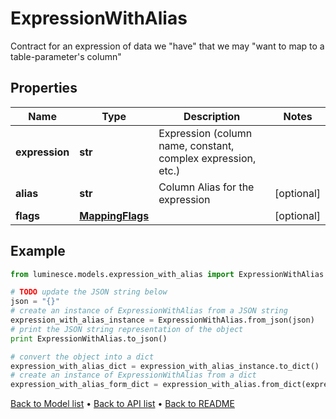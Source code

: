 # ExpressionWithAlias

Contract for an expression of data we \"have\" that we may \"want to map to a table-parameter's column\"

## Properties
Name | Type | Description | Notes
------------ | ------------- | ------------- | -------------
**expression** | **str** | Expression (column name, constant, complex expression, etc.) | 
**alias** | **str** | Column Alias for the expression | [optional] 
**flags** | [**MappingFlags**](MappingFlags.md) |  | [optional] 

## Example

```python
from luminesce.models.expression_with_alias import ExpressionWithAlias

# TODO update the JSON string below
json = "{}"
# create an instance of ExpressionWithAlias from a JSON string
expression_with_alias_instance = ExpressionWithAlias.from_json(json)
# print the JSON string representation of the object
print ExpressionWithAlias.to_json()

# convert the object into a dict
expression_with_alias_dict = expression_with_alias_instance.to_dict()
# create an instance of ExpressionWithAlias from a dict
expression_with_alias_form_dict = expression_with_alias.from_dict(expression_with_alias_dict)
```
[Back to Model list](../README.md#documentation-for-models) &#8226; [Back to API list](../README.md#documentation-for-api-endpoints) &#8226; [Back to README](../README.md)


